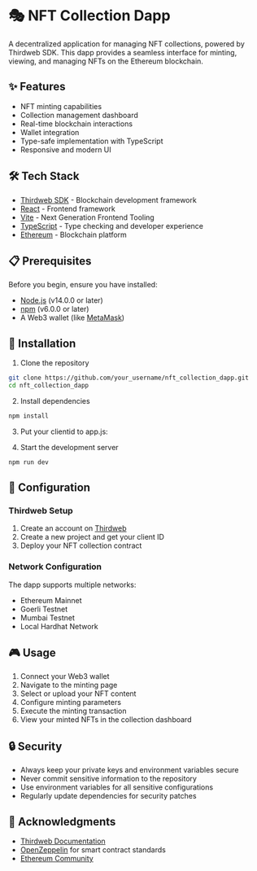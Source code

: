 # 🎭 NFT Collection Dapp

A decentralized application for managing NFT collections, powered by Thirdweb SDK. This dapp provides a seamless interface for minting, viewing, and managing NFTs on the Ethereum blockchain.

## ✨ Features

- NFT minting capabilities
- Collection management dashboard
- Real-time blockchain interactions
- Wallet integration
- Type-safe implementation with TypeScript
- Responsive and modern UI

## 🛠️ Tech Stack

- [Thirdweb SDK](https://thirdweb.com/) - Blockchain development framework
- [React](https://reactjs.org/) - Frontend framework
- [Vite](https://vitejs.dev/) - Next Generation Frontend Tooling
- [TypeScript](https://www.typescriptlang.org/) - Type checking and developer experience
- [Ethereum](https://ethereum.org/) - Blockchain platform

## 📋 Prerequisites

Before you begin, ensure you have installed:
- [Node.js](https://nodejs.org/) (v14.0.0 or later)
- [npm](https://www.npmjs.com/) (v6.0.0 or later)
- A Web3 wallet (like [MetaMask](https://metamask.io/))

## 🚀 Installation

1. Clone the repository
```bash
git clone https://github.com/your_username/nft_collection_dapp.git
cd nft_collection_dapp
```

2. Install dependencies
```bash
npm install
```

3. Put your clientid to app.js:

4. Start the development server
```bash
npm run dev
```

## 🔧 Configuration

### Thirdweb Setup

1. Create an account on [Thirdweb](https://thirdweb.com/)
2. Create a new project and get your client ID
3. Deploy your NFT collection contract


### Network Configuration

The dapp supports multiple networks:
- Ethereum Mainnet
- Goerli Testnet
- Mumbai Testnet
- Local Hardhat Network



## 🎮 Usage

1. Connect your Web3 wallet
2. Navigate to the minting page
3. Select or upload your NFT content
4. Configure minting parameters
5. Execute the minting transaction
6. View your minted NFTs in the collection dashboard



## 🔒 Security

- Always keep your private keys and environment variables secure
- Never commit sensitive information to the repository
- Use environment variables for all sensitive configurations
- Regularly update dependencies for security patches


## 🙏 Acknowledgments

- [Thirdweb Documentation](https://portal.thirdweb.com/)
- [OpenZeppelin](https://openzeppelin.com/) for smart contract standards
- [Ethereum Community](https://ethereum.org/en/community/)

